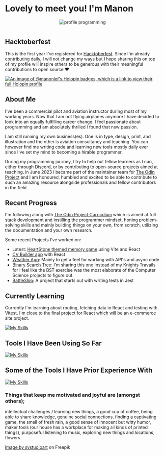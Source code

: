 # Lovely to meet you! I'm Manon


<div align="center">
  
![profile programming](https://github.com/ManonLef/ManonLef/assets/81025586/768ad770-ad45-4453-ae8a-adbad1553923)

<img src="https://komarev.com/ghpvc/?username=ManonLef&style=flat&color=ff69b4" alt=""/>

</div>

## Hacktoberfest

This is the first year I've registered for [Hacktoberfest](https://hacktoberfest.com). Since I'm already contributing daily, I will not change my ways but I hope sharing this on top of my profile will inspire others to be generous with their meaningful contributions to open source ❤️

[![An image of @manonlef's Holopin badges, which is a link to view their full Holopin profile](https://holopin.me/manonlef)](https://holopin.io/@manonlef)

## About Me

I've been a commercial pilot and aviation instructor during most of my working years. Now that I am not flying airplanes anymore I have decided to look into an equally fulfilling career change. I feel passionate about programming and am absolutely thrilled I found that new passion.

I am still running my own business(es). One is in type, design, print, and illustration and the other is aviation consultancy and teaching. You can however find me writing code and learning new tools mostly daily ever since I've set my mind to becoming a hirable programmer. 

During my programming journey, I try to help out fellow learners as I can, either through Discord, or by contributing to open-source projects aimed at teaching. In June 2023 I became part of the maintainer team for [The Odin Project](https://github.com/TheOdinProject) and I am honoured, humbled and excited to be able to contribute to such an amazing resource alongside professionals and fellow contributors in the field.

## Recent Progress

I'm following along with [The Odin Project Curriculum](https://github.com/TheOdinProject/curriculum) which is aimed at full stack development and instilling the programmer mindset, honing problem-solving skills and mainly building things on your own, from scratch, utilizing the documentation and your own research. 

Some recent Projects I've worked on:
- Latest: [HeartStone themed memory game](https://github.com/ManonLef/memory-card) using Vite and React
- [CV Builder app](https://github.com/ManonLef/cv-app) with React
- [Weather App](https://github.com/ManonLef/weather-app): Mainly to get a feel for working with API's and async code
- [Binary Search Tree](https://github.com/ManonLef/bst): I'm sharing this one instead of my Knights Travails for I feel like the BST exercise was the most elaborate of the Computer Science projects to figure out.
- [BattleShip](https://github.com/ManonLef/battleship): A project that starts out with writing tests in Jest

## Currently Learning

Currently I'm learning about routing, fetching data in React and testing with Vitest. I'm close to the final project for React which will be an e-commerce site project.

[![My Skills](https://skillicons.dev/icons?i=react,vite,tailwind)](https://skillicons.dev)

## Tools I Have Been Using So Far

[![My Skills](https://skillicons.dev/icons?i=js,html,css,git,webpack,jest,github,vscode)](https://skillicons.dev)

## Some of the Tools I Have Prior Experience With

[![My Skills](https://skillicons.dev/icons?i=photoshop,illustrator,blender)](https://skillicons.dev)

### Things that keep me motivated and joyful are (amongst others);
intellectual challenges / learning new things, a good cup of coffee, being able to share knowledge, genuine social connections, finding a captivating game, the smell of fresh rain, a good sense of innocent but witty humor, maker tools (our house has a workplace for making all kinds of printed things), purposeful listening to music, exploring new things and locations, flowers.

<a href="https://www.freepik.com/free-vector/programmer-working-web-development-code-engineer-programming-python-php-java-script-computer_14723886.htm#query=female%20programmer&position=0&from_view=keyword&track=ais">Image by svstudioart</a> on Freepik
